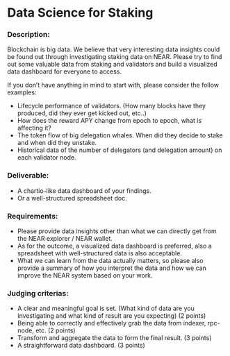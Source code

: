 # Data Science for Staking      

### Description:

Blockchain is big data. We believe that very interesting data insights could be found out through investigating staking data on NEAR. Please try to find out some valuable data from staking and validators and build a visualized data dashboard for everyone to access.

If you don’t have anything in mind to start with, please consider the follow examples:
- Lifecycle performance of validators. (How many blocks have they produced, did they ever get kicked out, etc..)
- How does the reward APY change from epoch to epoch, what is affecting it?
- The token flow of big delegation whales. When did they decide to stake and when did they unstake.
- Historical data of the number of delegators (and delegation amount) on each validator node.

### Deliverable:
- A chartio-like data dashboard of your findings.
- Or a well-structured spreadsheet doc.

### Requirements:
- Please provide data insights other than what we can directly get from the NEAR explorer / NEAR wallet.
- As for the outcome, a visualized data dashboard is preferred, also a spreadsheet with well-structured data is also acceptable.
- What we can learn from the data actually matters, so please also provide a summary of how you interpret the data and how we can improve the NEAR system based on your work.

### Judging criterias:
- A clear and meaningful goal is set. (What kind of data are you investigating and what kind of result are you expecting) (2 points)
- Being able to correctly and effectively grab the data from indexer, rpc-node, etc. (2 points)
- Transform and aggregate the data to form the final result. (3 points)
- A straightforward data dashboard. (3 points)
